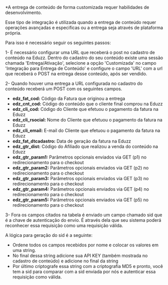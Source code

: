 *A entrega de conteúdo de forma customizada requer habilidades de desenvolvimento.

Esse tipo de integração é utilizada quando a entrega de conteúdo requer operações avançadas e especificas ou a entrega seja através de plataforma própria.

Para isso é necessário seguir os seguintes passos:

1- É necessário configurar uma URL que receberá o post no cadastro de conteúdo na Eduzz.
Dentro do cadastro do seu conteúdo existe uma sessão chamada 'Entrega/Ativação', selecione a opção 'Customizada' no campo 'Integração para Entrega de Conteúdo' e configure o campo 'URL' com a url que receberá o POST na entrega desse conteúdo, após ser vendido.

2- Quando houver uma entrega a URL configurada no cadastro do conteúdo receberá um POST com os seguintes campos.

* **edz_fat_cod:** Código da Fatura que originou a entrega
* **edz_cnt_cod:** Código do conteúdo que o cliente final comprou na Eduzz
* **edz_cli_cod:** Código do Cliente que efetuou o pagamento da fatura na Eduzz
* **edz_cli_rsocial:** Nome do Cliente que efetuou o pagamento da fatura na Eduzz
* **edz_cli_email:** E-mail do Cliente que efetuou o pagamento da fatura na Eduzz
* **edz_fat_dtcadastro:** Data de geração da fatura na Eduzz
* **edz_gtr_dist:** Código do Afiliado que realizou a venda do conteúdo na Eduzz
* **edz_gtr_param1:** Parâmetros opcionais enviados via GET (p1) no redirecionamento para o checkout
* **edz_gtr_param2:** Parâmetros opcionais enviados via GET (p2) no redirecionamento para o checkout
* **edz_gtr_param3:** Parâmetros opcionais enviados via GET (p3) no redirecionamento para o checkout
* **edz_gtr_param4:** Parâmetros opcionais enviados via GET (p4) no redirecionamento para o checkout
* **edz_gtr_param5:** Parâmetros opcionais enviados via GET (p5) no redirecionamento para o checkout

3- Fora os campos citados na tabela é enviado um campo chamado sid que é a chave de autenticação do envio. É através dela que seu sistema poderá reconhecer essa requisição como uma requisição válida.

A lógica para geração do sid é a seguinte:
- Ordene todos os campos recebidos por nome e colocar os valores em uma string.
-  No final dessa string adicione sua API KEY (também mostrada no cadastro de conteúdo) e adicione no final da string
- Por último criptografe essa string com a criptografia MD5 e pronto, você tem a sid para comparar com a sid enviada por nós e autenticar essa requisição como válida.
